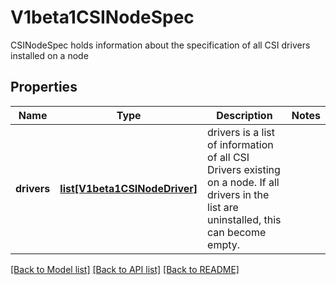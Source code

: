 # V1beta1CSINodeSpec

CSINodeSpec holds information about the specification of all CSI drivers installed on a node

## Properties
Name | Type | Description | Notes
------------ | ------------- | ------------- | -------------
**drivers** | [**list[V1beta1CSINodeDriver]**](V1beta1CSINodeDriver.md) | drivers is a list of information of all CSI Drivers existing on a node. If all drivers in the list are uninstalled, this can become empty. | 

[[Back to Model list]](../README.md#documentation-for-models) [[Back to API list]](../README.md#documentation-for-api-endpoints) [[Back to README]](../README.md)


